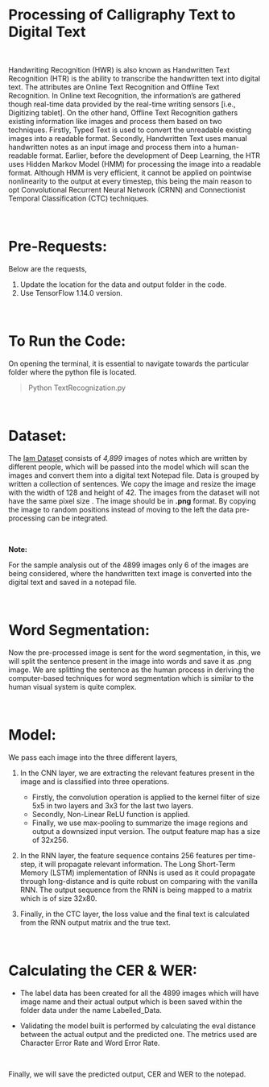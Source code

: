 # Processing of Calligraphy Text to Digital Text


&nbsp;

    
   Handwriting Recognition (HWR) is also known as Handwritten Text Recognition (HTR) is the ability to transcribe the handwritten text into digital text. The attributes are Online Text Recognition and Offline Text Recognition. In Online text Recognition, the information’s are gathered though real-time data provided by the real-time writing sensors [i.e., Digitizing tablet]. On the other hand, Offline Text Recognition gathers existing information like images and process them based on two techniques. Firstly, Typed Text is used to convert the unreadable existing images into a readable format. Secondly, Handwritten Text uses manual handwritten notes as an input image and process them into a human-readable format. Earlier, before the development of Deep Learning, the HTR uses Hidden Markov Model (HMM) for processing the image into a readable format. Although HMM is very efficient, it cannot be applied on pointwise nonlinearity to the output at every timestep, this being the main reason to opt Convolutional Recurrent Neural Network (CRNN) and Connectionist Temporal Classification (CTC) techniques. 


&nbsp;

# Pre-Requests:

Below are the requests,

1.	Update the location for the data and output folder in the code.
2.	Use TensorFlow 1.14.0 version.

&nbsp;

# To Run the Code:

On opening the terminal, it is essential to navigate towards the particular folder where the python file is located.

> Python TextRecognization.py

&nbsp;

# Dataset:

The [Iam Dataset](https://www.kaggle.com/tejasreddy/iam-handwriting-top50) consists of _4,899_ images of notes which are written by different people, which will be passed into the model which will scan the images and convert them into a digital text Notepad file. Data is grouped by written a collection of sentences. We copy the image and resize the image with the width of 128 and height of 42. The images from the dataset will not have the same pixel size . The image should be in **.png** format. By copying the image to random positions instead of moving to the left the data pre-processing can be integrated.

&nbsp;

**Note:**

For the sample analysis out of the 4899 images only 6 of the images are being considered, where the handwritten text image is converted into the digital text and saved in a notepad file.

&nbsp;

# Word Segmentation:

Now the pre-processed image is sent for the word segmentation, in this,  we will split the sentence present in the image into words and save it as .png image. We are splitting the sentence as the human process in deriving the computer-based techniques for word segmentation which is similar to the human visual system is quite complex.

&nbsp;

# Model:

We pass each image into the three different layers, 

1. In the CNN layer, we are extracting the relevant features present in the image and is classified into three operations. 
   - Firstly, the convolution operation is applied to the kernel filter of size 5x5 in two layers and 3x3 for the last two layers. 
   - Secondly, Non-Linear ReLU function is applied. 
   - Finally, we use max-pooling to summarize the image regions and output a downsized input version. The output feature map has a size of 32x256. 

2. In the RNN layer, the feature sequence contains 256 features per time-step, it will propagate relevant information. The Long Short-Term Memory (LSTM) implementation of RNNs is used as it could propagate through long-distance and is quite robust on comparing with the vanilla RNN. The output sequence from the RNN is being mapped to a matrix which is of size 32x80. 

3. Finally, in the CTC layer, the loss value and the final text is calculated from the RNN output matrix and the true text.

&nbsp;

# Calculating the CER & WER:

- The label data has been created for all the 4899 images which will have image name and their actual output which is been saved within the folder data under the name Labelled_Data.

- Validating the model built is performed by calculating the eval distance between the actual output and the predicted one. The metrics used are Character Error Rate and Word Error Rate. 

&nbsp;

Finally, we will save the predicted output, CER and WER to the notepad.






